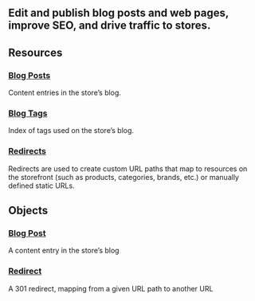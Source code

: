 ## Edit and publish blog posts and web pages, improve SEO, and drive traffic to stores.


## Resources

### [Blog Posts](/api/stores/v2/blog/posts)

Content entries in the store’s blog.

### [Blog Tags](/api/stores/v2/blog/tags)

Index of tags used on the store’s blog.

### [Redirects](/api/stores/v2/redirects)

Redirects are used to create custom URL paths that map to resources on the storefront (such as products, categories, brands, etc.) or manually defined static URLs.

</div>


## Objects

### [Blog Post](/api/objects/v2/blog/post)

A content entry in the store’s blog

### [Redirect](/api/objects/v2/redirect)

A 301 redirect, mapping from a given URL path to another URL

</div>

</div>
